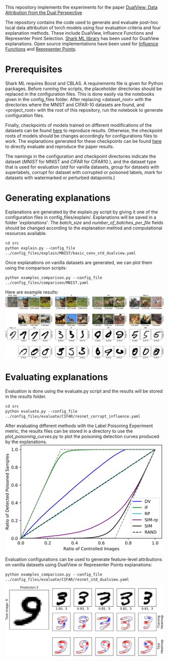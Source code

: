 This repository implements the experiments for the paper [DualView: Data Attribution from the Dual Perspective](https://arxiv.org/abs/2402.12118)

The repository contains the code used to generate and evaluate post-hoc local data attribution of torch models using four evaluation criteria and four explanation methods. These include DualView, Influence Functions and Representer Point Selection. [Shark ML library](https://github.com/Shark-ML/Shark) has been used for DualView explanations. Open source implementations have been used for [Influence Functions](https://github.com/nimarb/pytorch_influence_functions) and [Representer Points](https://github.com/chihkuanyeh/Representer_Point_Selection).

# Prerequisites
Shark ML requires Boost and CBLAS. A requirements file is given for Python packages.
Before running the scripts, the placeholder directories should be replaced in the configuration files. This is done easily via the notebooks given in the config_files folder. After replacing <dataset_root> with the directories where the MNIST and CIFAR-10 datasets are found, and <project_root> with the root of this repository, run the notebook to generate configuration files. 

Finally, checkpoints of models trained on different modifications of the datasets can be found [here](https://datacloud.hhi.fraunhofer.de/s/wnjRb45mFeo8Af8) to reproduce results. Otherwise, the checkpoint roots of models should be changes accordingly for configurations files to work. The explanations generated for these checkpoints can be found [here](https://datacloud.hhi.fraunhofer.de/s/AG3MNJ42rGBRyCx) to directly evaluate and reproduce the paper results.

The namings in the configuration and checkpoint directories indicate the dataset (*MNIST* for MNIST and *CIFAR* for CIFAR10 ), and the dataset type that is used for evaluation (*std* for vanilla datasets, *group* for datasets with superlabels, *corrupt* for dataset with corrupted or poisoned labels, *mark* for datasets with watermarked or perturbed datapoints.)

# Generating explanations
Explanations are generated by the explain.py script by giving it one of the configuration files in config_files/explain/. Explanations will be saved in a folder *'explanations'*.
The *batch_size* and *number_of_batches_per_file* fields should be changed according to the explanation method and computational resources available.

    cd src
    python explain.py --config_file ../config_files/explain/MNIST/basic_conv_std_dualview.yaml

Once explanations on vanilla datasets are generated, we can plot them using the comparison scripts:

    python examples_comparison.py --config_file ../config_files/comparison/MNIST.yaml
   
Here are example results:
![](img/CIFAR-1.png)
![](img/whiteMNIST-1.png)
# Evaluating explanations
Evaluation is done using the evaluate.py script and the results will be stored in the *results* folder.
    
    cd src
    python evaluate.py --config_file ../config_files/evaluate/CIFAR/resnet_corrupt_influence.yaml

After evaluating different methods with the Label Poisoning Experiment metric, the results files can be stored in a directory to use the *plot_poisoning_curves.py* to plot the poisoning detection curves produced by the explanations.
<img src="img/MNIST_label_posioning_curve-1.png" alt="image" width="500" height="auto">

Evaluation configurations can be used to generate feature-level attributions on vanilla datasets using DualView or Representer Points explanations:
    
    python examples_comparison.py --config_file ../config_files/evaluate/CIFAR/resnet_std_dualview.yaml

![](img/white_feature_attribution_single_outline-1.png)
